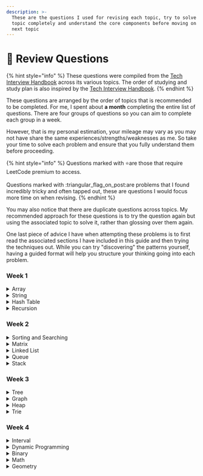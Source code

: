 ```yaml
---
description: >-
  These are the questions I used for revising each topic, try to solve each
  topic completely and understand the core components before moving on to the
  next topic
---
```


# 🍥 Review Questions

{% hint style="info" %}
These questions were compiled from the [Tech Interview Handbook](https://www.techinterviewhandbook.org/algorithms/study-cheatsheet/) across its various topics. The order of studying and study plan is also inspired by the [Tech Interview Handbook](https://www.techinterviewhandbook.org/coding-interview-study-plan/#week-1---4-topical-study--practice).
{% endhint %}

These questions are arranged by the order of topics that is recommended to be completed. For me, I spent about **a month** completing the entire list of questions. There are four groups of questions so you can aim to complete each group in a week.

However, that is my personal estimation, your mileage may vary as you may not have share the same experiences/strengths/weaknesses as me. So take your time to solve each problem and ensure that you fully understand them before proceeding.

{% hint style="info" %}
Questions marked with :star:are those that require LeetCode premium to access.\
\
Questions marked with :triangular\_flag\_on\_post:are problems that I found incredibly tricky and often tapped out, these are questions I would focus more time on when revising.
{% endhint %}

You may also notice that there are duplicate questions across topics. My recommended approach for these questions is to try the question again but using the associated topic to solve it, rather than glossing over them again.

One last piece of advice I have when attempting these problems is to first read the associated sections I have included in this guide and then trying the techniques out. While you can try "discovering" the patterns yourself, having a guided format will help you structure your thinking going into each problem.

### Week 1

<details>

<summary>Array</summary>

* [ ] Two Sum
* [ ] Best Time to Buy and Sell Stock
* [ ] Product of Array Except Self
* [ ] Maximum Subarray
* [ ] Contains Duplicates
* [ ] Maximum Product Subarray
* [ ] Search in Rotated Sorted Array
* [ ] 3Sum
* [ ] Container With Most Water
* [ ] Sliding Window Maximum :triangular\_flag\_on\_post:

</details>

<details>

<summary>String</summary>

* [ ] Valid Anagram
* [ ] Valid Palindrome
* [ ] Longest Substring Without Repeating Characters
* [ ] Longest Repeating Character Replacement
* [ ] Find All Anagrams in a String :triangular\_flag\_on\_post:
* [ ] Minimum Window Substring
* [ ] Group Anagrams :triangular\_flag\_on\_post:
* [ ] Longest Palindromic Substring :triangular\_flag\_on\_post:
* [ ] Encode and Decode Strings :star:

</details>

<details>

<summary>Hash Table</summary>

* [ ] Two Sum
* [ ] Ransom Note
* [ ] Group Anagrams
* [ ] Insert Delete GetRandom O(1) :triangular\_flag\_on\_post:
* [ ] First Missing Positive :triangular\_flag\_on\_post:
* [ ] LRU Cache :triangular\_flag\_on\_post:
* [ ] All O\`one Data Structure :triangular\_flag\_on\_post:

</details>

<details>

<summary>Recursion</summary>

* [ ] Generate Parentheses :triangular\_flag\_on\_post:
* [ ] Combinations
* [ ] Subsets
* [ ] Letter Combinations of a Phone Number
* [ ] Subsets 2
* [ ] Permutations&#x20;
* [ ] Sudoku Solver :triangular\_flag\_on\_post:
* [ ] Strobogrammatic Number 2 :star:

</details>

### Week 2

<details>

<summary>Sorting and Searching</summary>

* [ ] Binary Search
* [ ] Search in Rotated Sorted Array
* [ ] Kth Smallest Element in a Sorted Matrix :triangular\_flag\_on\_post:
* [ ] Search a 2D Matrix
* [ ] Kth Largest Element in an Array
* [ ] Find Minimum in Rotated Sorted Array
* [ ] Median of Two Sorted Arrays :triangular\_flag\_on\_post:

</details>

<details>

<summary>Matrix</summary>

* [ ] Set Matrix Zeroes
* [ ] Spiral Matrix :triangular\_flag\_on\_post:
* [ ] Rotate Image
* [ ] Valid Sudoku :triangular\_flag\_on\_post:

</details>

<details>

<summary>Linked List</summary>

* [ ] Reverse a Linked List
* [ ] Detect Cycle in a Linked List
* [ ] Merge Two Sorted Lists
* [ ] Merge K Sorted Lists
* [ ] Remove Nth Node From End of List
* [ ] Reorder List

</details>

<details>

<summary>Queue</summary>

* [ ] Implement Stack using Queues
* [ ] Implement Queue using Stacks
* [ ] Design Circular Queue
* [ ] Design Hit Counter :star:

</details>

<details>

<summary>Stack</summary>

* [ ] Valid Parentheses
* [ ] Implement Queue using Stacks
* [ ] Implement Stack using Queues
* [ ] Min Stack
* [ ] Asteroid Collision
* [ ] Evaluate Collision
* [ ] Basic Calculator :triangular\_flag\_on\_post:
* [ ] Basic Calculator 2 :triangular\_flag\_on\_post:
* [ ] Daily Temperature
* [ ] Trapping Rain Water :triangular\_flag\_on\_post:
* [ ] Largest Rectangle in Histogram :triangular\_flag\_on\_post:

</details>

### Week 3

<details>

<summary>Tree</summary>

* [ ] Same Tree
* [ ] Binary Tree Maximum Path Sum :triangular\_flag\_on\_post:
* [ ] Binary Tree Level Order Traversal
* [ ] Lowest Common Ancestor of a Binary Tree
* [ ] Binary Tree Right Side View
* [ ] Subset of Another Tree :triangular\_flag\_on\_post:
* [ ] Construct Binary Tree from Preorder and Inorder Traversal :triangular\_flag\_on\_post:
* [ ] Serialize and Deserialize Binary Tree :triangular\_flag\_on\_post:
* [ ] Validate Binary Search Tree :triangular\_flag\_on\_post:
* [ ] Kth Smallest Element in a BST

</details>

<details>

<summary>Graph</summary>

* [ ] Number of Islands
* [ ] Flood Fill
* [ ] 01 Matrix
* [ ] Rotting Oranges
* [ ] Minimum Knight Moves :star:
* [ ] Clone Graph
* [ ] Pacific Atlantic Water Flow :triangular\_flag\_on\_post:
* [ ] Number of Connected Components in an Undirected Graph :star:
* [ ] Graph Valid Tree :star:
* [ ] Course Schedule
* [ ] Alien Dictionary :star:

</details>

<details>

<summary>Heap</summary>

* [ ] Merge K Sorted Lists
* [ ] K Closest Points to Origin
* [ ] Top K Frequent Elements
* [ ] Find Median from Data Stream :triangular\_flag\_on\_post:

</details>

<details>

<summary>Trie</summary>

* [ ] Implement Trie (Prefix Trie)
* [ ] Add and Search Word
* [ ] Word Break :triangular\_flag\_on\_post:
* [ ] Word Search 2 :triangular\_flag\_on\_post:

</details>

### Week 4

<details>

<summary>Interval</summary>

* [ ] Merge Intervals
* [ ] Insert Intervals
* [ ] Non-overlapping Intervals
* [ ] Meeting Rooms :star:
* [ ] Meeting Rooms 2 :star:

</details>

<details>

<summary>Dynamic Programming</summary>

* [ ] Climbing Stairs
* [ ] Coin Change
* [ ] House Robber
* [ ] Longest Increasing Subsequence
* [ ] 0/1 Knapsack or Partition Equal Subset Sum
* [ ] Longest Common Subsequence
* [ ] Word Break
* [ ] Combination Sum
* [ ] House Robber 2
* [ ] Decode Ways
* [ ] Unique Paths
* [ ] Jump Game

</details>

<details>

<summary>Binary</summary>

* [ ] Sum of Two Integers
* [ ] Number of 1 bits
* [ ] Counting Bits
* [ ] Missing Number
* [ ] Reverse Bits
* [ ] Single Number

</details>

<details>

<summary>Math</summary>

* [ ] Pow(x, n)
* [ ] Sqrt(x)
* [ ] Integer to English Words

</details>

<details>

<summary>Geometry</summary>

* [ ] Rectangle Overlap
* [ ] K Closest Points to Origin
* [ ] Rectangle Area

</details>
